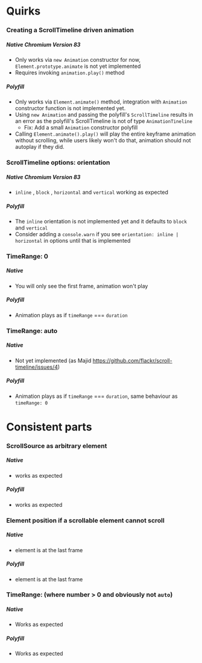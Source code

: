 # Quirks

### Creating a ScrollTimeline driven animation

##### Native Chromium Version 83

- Only works via `new Animation` constructor for now, `Element.prototype.animate` is not yet implemented
- Requires invoking `animation.play()` method

##### Polyfill

- Only works via `Element.animate()` method, integration with `Animation` constructor function is not implemented yet.
- Using `new Animation` and passing the polyfill's `ScrollTimeline` results in an error as the polyfill's ScrollTimeline is not of type `AnimationTineline`
    - Fix: Add a small `Animation` constructor polyfill
- Calling `Element.animate().play()` will play the entire keyframe animation without scrolling, while users likely won't do that, animation should not autoplay if they did.

### ScrollTimeline options: orientation

##### Native Chromium Version 83

- `inline` , `block` , `horizontal` and `vertical` working as expected

##### Polyfill

- The `inline` orientation is not implemented yet and it defaults to `block` and `vertical`
- Consider adding a `console.warn` if you see `orientation: inline | horizontal` in options until that is implemented

### TimeRange: 0

##### Native

- You will only see the first frame, animation won't play

##### Polyfill

- Animation plays as if `timeRange` === `duration`


### TimeRange: auto

##### Native

- Not yet implemented (as Majid https://github.com/flackr/scroll-timeline/issues/4)

##### Polyfill

- Animation plays as if `timeRange` === `duration`, same behaviour as `timeRange: 0`


# Consistent parts

### ScrollSource as arbitrary element

##### Native

- works as expected

##### Polyfill

- works as expected

### Element position if a scrollable element cannot scroll

##### Native

- element is at the last frame

##### Polyfill

- element is at the last frame


### TimeRange: <number> (where number > 0 and obviously not `auto`) 

##### Native

- Works as expected

##### Polyfill

- Works as expected
